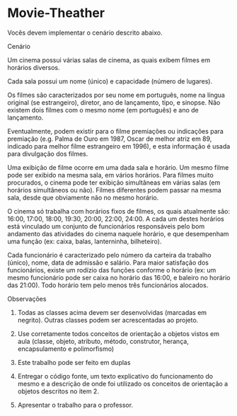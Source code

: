 # Movie-Theather

Vocês devem implementar o cenário descrito abaixo.

Cenário

Um cinema possui várias salas de cinema, as quais exibem filmes em horários diversos.

Cada sala possui um nome (único) e capacidade (número de lugares).

Os filmes são caracterizados por seu nome em português, nome na língua original (se estrangeiro), diretor, ano de lançamento, tipo, e sinopse. Não existem dois filmes com o mesmo nome (em português) e ano de lançamento.

Eventualmente, podem existir para o filme premiações ou indicações para premiação (e.g. Palma de Ouro em 1987, Oscar de melhor atriz em 89, indicado para melhor filme estrangeiro em 1996), e esta informação é usada para divulgação dos filmes.

Uma exibição de filme ocorre em uma dada sala e horário. Um mesmo filme pode ser exibido na mesma sala, em vários horários. Para filmes muito procurados, o cinema pode ter exibição simultâneas em várias salas (em horários simultâneos ou não). Filmes diferentes podem passar na mesma sala, desde que obviamente não no mesmo horário.

O cinema só trabalha com horários fixos de filmes, os quais atualmente são: 16:00, 17:00, 18:00, 19:30, 20:00, 22:00, 24:00. A cada um destes horários está vinculado um conjunto de funcionários responsáveis pelo bom andamento das atividades do cinema naquele horário, e que desempenham uma função (ex: caixa, balas, lanterninha, bilheteiro).

Cada funcionário é caracterizado pelo número da carteira da trabalho (único), nome, data de admissão e salário. Para maior satisfação dos funcionários, existe um rodízio das funções conforme o horário (ex: um mesmo funcionário pode ser caixa no horário das 16:00, e baleiro no horário das 21:00). Todo horário tem pelo menos três funcionários alocados.

Observações
1. Todas as classes acima devem ser desenvolvidas (marcadas em negrito). Outras classes podem ser acrescentadas ao projeto.

2. Use corretamente todos conceitos de orientação a objetos vistos em aula (classe, objeto, atributo, método, construtor, herança, encapsulamento e polimorfismo)

3. Este trabalho pode ser feito em duplas

4. Entregar o código fonte, um texto explicativo do funcionamento do mesmo e a descrição de onde foi utilizado os conceitos de orientação a objetos descritos no item 2.

5. Apresentar o trabalho para o professor.
